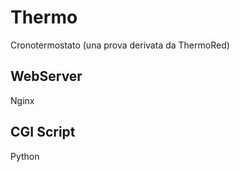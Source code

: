 # Thermo
Cronotermostato (una prova derivata da ThermoRed)

## WebServer
Nginx

## CGI Script
Python
